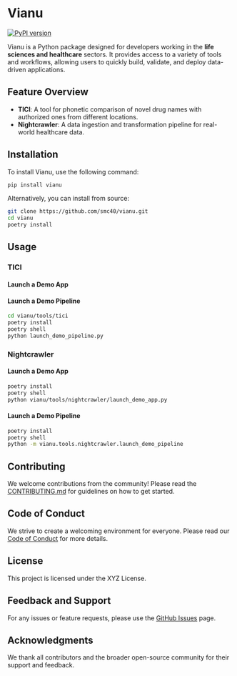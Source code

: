 # Vianu

[![PyPI version](https://badge.fury.io/py/vianu.svg?icon=si%3Apython)](https://badge.fury.io/py/vianu)  
<!-- [![Documentation Status](https://readthedocs.org/projects/vianu/badge/?version=latest)](https://vianu.readthedocs.io/en/latest/) -->

Vianu is a Python package designed for developers working in the **life sciences and healthcare** sectors. It provides access to a variety of tools and workflows, allowing users to quickly build, validate, and deploy data-driven applications.

## Feature Overview

- **TICI**: A tool for phonetic comparison of novel drug names with authorized ones from different locations.
- **Nightcrawler**: A data ingestion and transformation pipeline for real-world healthcare data.

## Installation

To install Vianu, use the following command:

```bash
pip install vianu
```

Alternatively, you can install from source:

```bash
git clone https://github.com/smc40/vianu.git
cd vianu
poetry install
```


## Usage
### TICI

#### Launch a Demo App



#### Launch a Demo Pipeline

```bash
cd vianu/tools/tici
poetry install
poetry shell
python launch_demo_pipeline.py
```

### Nightcrawler

#### Launch a Demo App

```bash
poetry install
poetry shell
python vianu/tools/nightcrawler/launch_demo_app.py
```

#### Launch a Demo Pipeline

```bash
poetry install
poetry shell
python -m vianu.tools.nightcrawler.launch_demo_pipeline
```

## Contributing

We welcome contributions from the community! Please read the [CONTRIBUTING.md](CONTRIBUTING.md) for guidelines on how to get started.

## Code of Conduct

We strive to create a welcoming environment for everyone. Please read our [Code of Conduct](CODE_OF_CONDUCT.md) for more details.

## License

This project is licensed under the XYZ License.

## Feedback and Support

For any issues or feature requests, please use the [GitHub Issues](https://github.com/smc40/vianu/issues) page.

## Acknowledgments

We thank all contributors and the broader open-source community for their support and feedback.